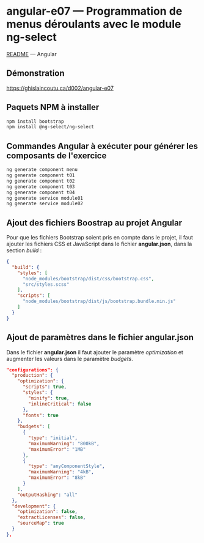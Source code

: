 # angular-e07 &mdash; Programmation de menus déroulants avec le module ng-select
[README](../README.md) &mdash; Angular

## Démonstration
https://ghislaincoutu.ca/d002/angular-e07

## Paquets NPM à installer
```sh
npm install bootstrap
npm install @ng-select/ng-select
```

## Commandes Angular à exécuter pour générer les composants de l'exercice
```sh
ng generate component menu
ng generate component t01
ng generate component t02
ng generate component t03
ng generate component t04
ng generate service module01
ng generate service module02
```

## Ajout des fichiers Boostrap au projet Angular
Pour que les fichiers Bootstrap soient pris en compte dans le projet, il faut ajouter les fichiers CSS et JavaScript dans le fichier **angular.json**, dans la section _build_ :
```json
{
  "build": {
    "styles": [
      "node_modules/bootstrap/dist/css/bootstrap.css",
      "src/styles.scss"
    ],
    "scripts": [
      "node_modules/bootstrap/dist/js/bootstrap.bundle.min.js"
    ]
  }
}
```

## Ajout de paramètres dans le fichier angular.json
Dans le fichier **angular.json** il faut ajouter le paramètre _optimization_ et augmenter les valeurs dans le paramètre _budgets_.
```json
"configurations": {
  "production": {
    "optimization": {
      "scripts": true,
      "styles": {
        "minify": true,
        "inlineCritical": false
      },
      "fonts": true
    },
    "budgets": [
      {
        "type": "initial",
        "maximumWarning": "800kB",
        "maximumError": "1MB"
      },
      {
        "type": "anyComponentStyle",
        "maximumWarning": "4kB",
        "maximumError": "8kB"
      }
    ],
    "outputHashing": "all"
  },
  "development": {
    "optimization": false,
    "extractLicenses": false,
    "sourceMap": true
  }
},
```
